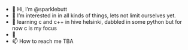 - 👋 Hi, I’m @sparklebutt
- 👀 I’m interested in in all kinds of things, lets not limit ourselves yet.
- 🌱 learning c and c++ in hive helsinki, dabbled in some python but for now c is my focus
- 💞️ 
- 📫 How to reach me TBA

<!---
sparklebutt/sparklebutt is a ✨ special ✨ repository because its `README.md` (this file) appears on your GitHub profile.
You can click the Preview link to take a look at your changes.
--->
